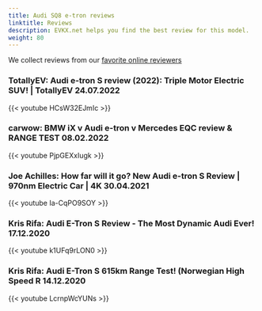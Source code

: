 ```yaml
---
title: Audi SQ8 e-tron reviews
linktitle: Reviews
description: EVKX.net helps you find the best review for this model. 
weight: 80
---
```

We collect reviews from our [favorite online reviewers](/guides/evreviewers/)

### TotallyEV: Audi e-tron S review (2022): Triple Motor Electric SUV! | TotallyEV 24.07.2022

{{< youtube HCsW32EJmIc >}}

### carwow: BMW iX v Audi e-tron v Mercedes EQC review & RANGE TEST 08.02.2022

{{< youtube PjpGEXxIugk >}}

### Joe Achilles: How far will it go? New Audi e-tron S Review | 970nm Electric Car | 4K 30.04.2021

{{< youtube Ia-CqPO9SOY >}}

### Kris Rifa: Audi E-Tron S Review - The Most Dynamic Audi Ever! 17.12.2020

{{< youtube k1UFq9rLON0 >}}

### Kris Rifa: Audi E-Tron S 615km Range Test! (Norwegian High Speed R 14.12.2020

{{< youtube LcrnpWcYUNs >}}

